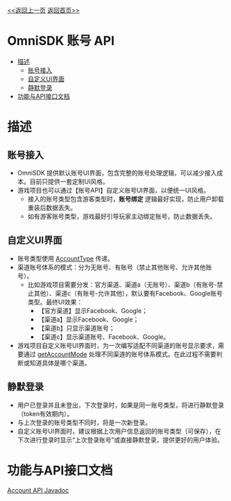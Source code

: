 [<<返回上一页](../docs/omni-sdk/OmniSDK接入指南.md#331-账号)         [返回首页>>](/sdk-docs)

OmniSDK 账号 API
=====

<!-- TOC -->

- [描述](#描述)
    - [账号接入](#账号接入)
    - [自定义UI界面](#自定义ui界面)
    - [静默登录](#静默登录)
- [功能与API接口文档](#功能与api接口文档)

<!-- /TOC -->

# 描述

## 账号接入
- OmniSDK 提供默认账号UI界面，包含完整的账号处理逻辑，可以减少接入成本。目前只提供一套定制UI风格。
- 游戏项目也可以通过【账号API】自定义账号UI界面，以便统一UI风格。
  - 接入的账号类型包含游客类型时，**账号绑定** 逻辑最好实现，防止用户卸载重装后数据丢失。
  - 如有游客账号类型，游戏最好引导玩家主动绑定账号，防止数据丢失。

## 自定义UI界面
- 账号类型使用 [AccountType][AccountType] 传递。
- 渠道账号体系的模式：分为无账号、有账号（禁止其他账号、允许其他账号）。
  - 比如游戏项目需要分发：官方渠道、渠道a（无账号）、渠道b（有账号-禁止其他）、渠道c（有账号-允许其他），默认要有Facebook、Google账号类型。最终UI效果：
    - 【官方渠道】显示Facebook、Google；
    - 【渠道a】显示Facebook、Google；
    - 【渠道b】只显示渠道账号；
    - 【渠道c】显示渠道账号、Facebook、Google。
- 游戏项目自定义账号UI界面时，为一次编写适配不同渠道的账号显示要求，需要通过 [getAccountMode][getAccountMode] 处理不同渠道的账号体系模式。在此过程不需要判断或知道具体是哪个渠道。

## 静默登录
- 用户已登录并且未登出，下次登录时，如果是同一账号类型，将进行静默登录（token有效期内）。
- 与上次登录的账号类型不同时，将是一次新登录。
- 自定义账号UI界面时，建议根据上次用户信息返回的账号类型（可保存），在下次进行登录时显示“上次登录账号”或直接静默登录，提供更好的用户体验。


# 功能与API接口文档 
[Account API Javadoc][IAccount]



[IAccount]:../api/html/-omni-s-d-k/com.kingsoft.shiyou.omnisdk.api.interfaces/-i-account/index.html
[getAccountMode]:../api/html/-omni-s-d-k/com.kingsoft.shiyou.omnisdk.api.interfaces/-i-account/get-account-mode.html
[AccountType]:../api/html/-omni-s-d-k/com.kingsoft.shiyou.omnisdk.api.entity/-account-type/index.html